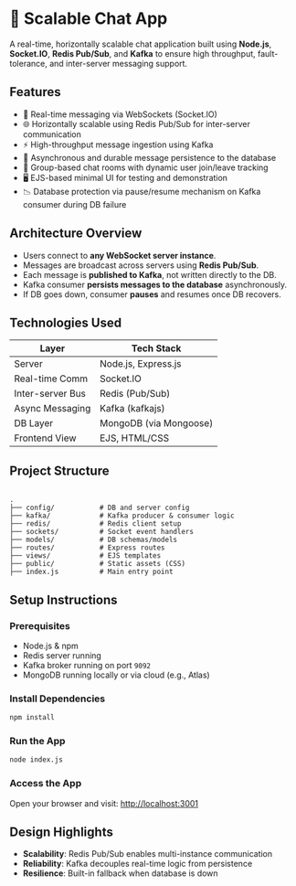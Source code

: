 # 💬 Scalable Chat App

A real-time, horizontally scalable chat application built using **Node.js**, **Socket.IO**, **Redis Pub/Sub**, and **Kafka** to ensure high throughput, fault-tolerance, and inter-server messaging support.

## Features

- 🔗 Real-time messaging via WebSockets (Socket.IO)
- 🌐 Horizontally scalable using Redis Pub/Sub for inter-server communication
- ⚡ High-throughput message ingestion using Kafka
- 💾 Asynchronous and durable message persistence to the database
- 👥 Group-based chat rooms with dynamic user join/leave tracking
- 🖥️ EJS-based minimal UI for testing and demonstration
- 📉 Database protection via pause/resume mechanism on Kafka consumer during DB failure

## Architecture Overview


- Users connect to **any WebSocket server instance**.
- Messages are broadcast across servers using **Redis Pub/Sub**.
- Each message is **published to Kafka**, not written directly to the DB.
- Kafka consumer **persists messages to the database** asynchronously.
- If DB goes down, consumer **pauses** and resumes once DB recovers.

## Technologies Used

| Layer            | Tech Stack                      |
|------------------|----------------------------------|
| Server           | Node.js, Express.js              |
| Real-time Comm   | Socket.IO                        |
| Inter-server Bus | Redis (Pub/Sub)                  |
| Async Messaging  | Kafka (kafkajs)                  |
| DB Layer         | MongoDB (via Mongoose) |
| Frontend View    | EJS, HTML/CSS                    |

## Project Structure

```

.
├── config/           # DB and server config
├── kafka/            # Kafka producer & consumer logic
├── redis/            # Redis client setup
├── sockets/          # Socket event handlers
├── models/           # DB schemas/models
├── routes/           # Express routes
├── views/            # EJS templates
├── public/           # Static assets (CSS)
├── index.js          # Main entry point

````

## Setup Instructions

### Prerequisites

- Node.js & npm
- Redis server running
- Kafka broker running on port `9092`
- MongoDB running locally or via cloud (e.g., Atlas)

### Install Dependencies

```bash
npm install
````

### Run the App

```bash
node index.js
```

### Access the App

Open your browser and visit: [http://localhost:3001](http://localhost:3001)


## Design Highlights

* **Scalability**: Redis Pub/Sub enables multi-instance communication
* **Reliability**: Kafka decouples real-time logic from persistence
* **Resilience**: Built-in fallback when database is down

